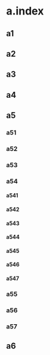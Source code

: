 # a.index
## a1
## a2
## a3
## a4
## a5
### a51
### a52
### a53
### a54
#### a541
#### a542
#### a543
#### a544
#### a545
#### a546
#### a547
### a55
### a56
### a57
## a6